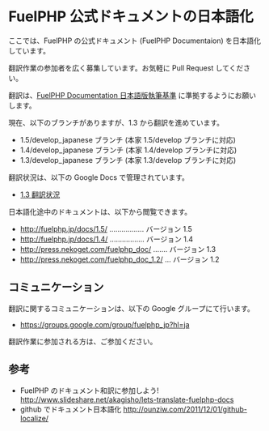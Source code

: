 # FuelPHP 公式ドキュメントの日本語化

ここでは、FuelPHP の公式ドキュメント (FuelPHP Documentaion) を日本語化しています。

翻訳作業の参加者を広く募集しています。お気軽に Pull Request してください。

翻訳は、[FuelPHP Documentation 日本語版執筆基準](https://github.com/NEKOGET/FuelPHP_docs_jp/wiki/FuelPHP-Documentation-%E6%97%A5%E6%9C%AC%E8%AA%9E%E7%89%88%E5%9F%B7%E7%AD%86%E5%9F%BA%E6%BA%96) に準拠するようにお願いします。

現在、以下のブランチがありますが、1.3 から翻訳を進めています。

- 1.5/develop_japanese ブランチ (本家 1.5/develop ブランチに対応)
- 1.4/develop_japanese ブランチ (本家 1.4/develop ブランチに対応)
- 1.3/develop_japanese ブランチ (本家 1.3/develop ブランチに対応)

翻訳状況は、以下の Google Docs で管理されています。

- [1.3 翻訳状況](https://docs.google.com/spreadsheet/ccc?key=0Aj_-DesHiguSdG1BTTNYTEdfR2IyU3NNdlFSZFJMYmc#gid=0)

日本語化途中のドキュメントは、以下から閲覧できます。

- http://fuelphp.jp/docs/1.5/ ................. バージョン 1.5
- http://fuelphp.jp/docs/1.4/ ................. バージョン 1.4
- http://press.nekoget.com/fuelphp_doc/ ....... バージョン 1.3
- http://press.nekoget.com/fuelphp_doc_1.2/ ... バージョン 1.2

## コミュニケーション

翻訳に関するコミュニケーションは、以下の Google グループにて行います。

- https://groups.google.com/group/fuelphp_jp?hl=ja

翻訳作業に参加される方は、ご参加ください。

## 参考

- FuelPHP のドキュメント和訳に参加しよう! http://www.slideshare.net/akagisho/lets-translate-fuelphp-docs
- github でドキュメント日本語化 http://ounziw.com/2011/12/01/github-localize/
